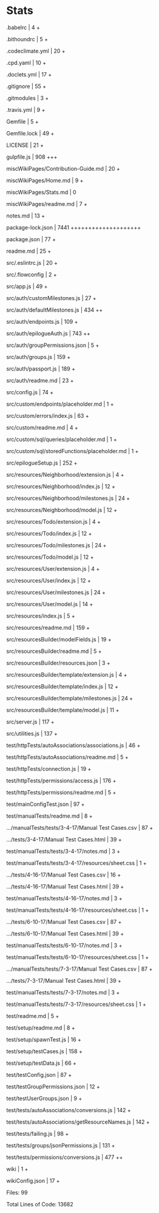 # Stats

 .babelrc                                           |    4 +

 .bithoundrc                                        |    5 +

 .codeclimate.yml                                   |   20 +

 .cpd.yaml                                          |   10 +

 .doclets.yml                                       |   17 +

 .gitignore                                         |   55 +

 .gitmodules                                        |    3 +

 .travis.yml                                        |    9 +

 Gemfile                                            |    5 +

 Gemfile.lock                                       |   49 +

 LICENSE                                            |   21 +

 gulpfile.js                                        |  908 +++

 miscWikiPages/Contribution-Guide.md                |   20 +

 miscWikiPages/Home.md                              |    9 +

 miscWikiPages/Stats.md                             |    0

 miscWikiPages/readme.md                            |    7 +

 notes.md                                           |   13 +

 package-lock.json                                  | 7441 ++++++++++++++++++++

 package.json                                       |   77 +

 readme.md                                          |   25 +

 src/.eslintrc.js                                   |   20 +

 src/.flowconfig                                    |    2 +

 src/app.js                                         |   49 +

 src/auth/customMilestones.js                       |   27 +

 src/auth/defaultMilestones.js                      |  434 ++

 src/auth/endpoints.js                              |  109 +

 src/auth/epilogueAuth.js                           |  743 ++

 src/auth/groupPermissions.json                     |    5 +

 src/auth/groups.js                                 |  159 +

 src/auth/passport.js                               |  189 +

 src/auth/readme.md                                 |   23 +

 src/config.js                                      |   74 +

 src/custom/endpoints/placeholder.md                |    1 +

 src/custom/errors/index.js                         |   63 +

 src/custom/readme.md                               |    4 +

 src/custom/sql/queries/placeholder.md              |    1 +

 src/custom/sql/storedFunctions/placeholder.md      |    1 +

 src/epilogueSetup.js                               |  252 +

 src/resources/Neighborhood/extension.js            |    4 +

 src/resources/Neighborhood/index.js                |   12 +

 src/resources/Neighborhood/milestones.js           |   24 +

 src/resources/Neighborhood/model.js                |   12 +

 src/resources/Todo/extension.js                    |    4 +

 src/resources/Todo/index.js                        |   12 +

 src/resources/Todo/milestones.js                   |   24 +

 src/resources/Todo/model.js                        |   12 +

 src/resources/User/extension.js                    |    4 +

 src/resources/User/index.js                        |   12 +

 src/resources/User/milestones.js                   |   24 +

 src/resources/User/model.js                        |   14 +

 src/resources/index.js                             |    5 +

 src/resources/readme.md                            |  159 +

 src/resourcesBuilder/modelFields.js                |   19 +

 src/resourcesBuilder/readme.md                     |    5 +

 src/resourcesBuilder/resources.json                |    3 +

 src/resourcesBuilder/template/extension.js         |    4 +

 src/resourcesBuilder/template/index.js             |   12 +

 src/resourcesBuilder/template/milestones.js        |   24 +

 src/resourcesBuilder/template/model.js             |   11 +

 src/server.js                                      |  117 +

 src/utilities.js                                   |  137 +

 test/httpTests/autoAssociations/associations.js    |   46 +

 test/httpTests/autoAssociations/readme.md          |    5 +

 test/httpTests/connection.js                       |   19 +

 test/httpTests/permissions/access.js               |  176 +

 test/httpTests/permissions/readme.md               |    5 +

 test/mainConfigTest.json                           |   97 +

 test/manualTests/readme.md                         |    8 +

 .../manualTests/tests/3-4-17/Manual Test Cases.csv |   87 +

 .../tests/3-4-17/Manual Test Cases.html            |   39 +

 test/manualTests/tests/3-4-17/notes.md             |    3 +

 test/manualTests/tests/3-4-17/resources/sheet.css  |    1 +

 .../tests/4-16-17/Manual Test Cases.csv            |   16 +

 .../tests/4-16-17/Manual Test Cases.html           |   39 +

 test/manualTests/tests/4-16-17/notes.md            |    3 +

 test/manualTests/tests/4-16-17/resources/sheet.css |    1 +

 .../tests/6-10-17/Manual Test Cases.csv            |   87 +

 .../tests/6-10-17/Manual Test Cases.html           |   39 +

 test/manualTests/tests/6-10-17/notes.md            |    3 +

 test/manualTests/tests/6-10-17/resources/sheet.css |    1 +

 .../manualTests/tests/7-3-17/Manual Test Cases.csv |   87 +

 .../tests/7-3-17/Manual Test Cases.html            |   39 +

 test/manualTests/tests/7-3-17/notes.md             |    3 +

 test/manualTests/tests/7-3-17/resources/sheet.css  |    1 +

 test/readme.md                                     |    5 +

 test/setup/readme.md                               |    8 +

 test/setup/spawnTest.js                            |   16 +

 test/setup/testCases.js                            |  158 +

 test/setup/testData.js                             |   66 +

 test/testConfig.json                               |   87 +

 test/testGroupPermissions.json                     |   12 +

 test/testUserGroups.json                           |    9 +

 test/tests/autoAssociations/conversions.js         |  142 +

 test/tests/autoAssociations/getResourceNames.js    |  142 +

 test/tests/failing.js                              |   98 +

 test/tests/groups/jsonPermissions.js               |  131 +

 test/tests/permissions/conversions.js              |  477 ++

 wiki                                               |    1 +

 wikiConfig.json                                    |   17 +

Files: 99

Total Lines of Code: 13682